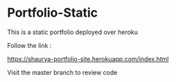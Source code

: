 # Portfolio-Static
This is a static portfolio deployed over heroku

Follow the link : 

https://shaurya-portfolio-site.herokuapp.com/index.html

Visit the master branch to review code
